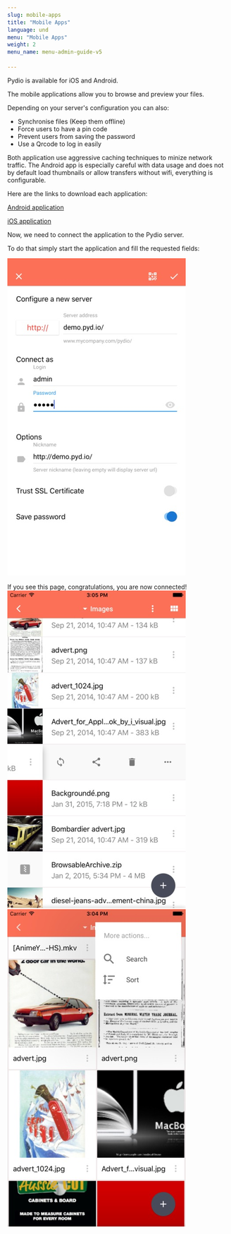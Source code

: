 ```yaml
---
slug: mobile-apps
title: "Mobile Apps"
language: und
menu: "Mobile Apps"
weight: 2
menu_name: menu-admin-guide-v5

---
```


Pydio is available for iOS and Android.

The mobile applications allow you to browse and preview your files.

Depending on your server's configuration you can also:
- Synchronise files (Keep them offline)
- Force users to have a pin code
- Prevent users from saving the password
- Use a Qrcode to log in easily

Both application use aggressive caching techniques to minize network traffic. The Android app is especially careful with data usage and does not by default load thumbnails or allow transfers without wifi, everything is configurable.

Here are the links to download each application:

[Android application](https://play.google.com/store/apps/details?id=com.pydio.android.pydioPro)

[iOS application](https://itunes.apple.com/us/app/pydiopro/id1109419882)

Now, we need to connect the application to the Pydio server.

To do that simply start the application and fill the requested fields:

![](../images/2_getting_started/ios_config.jpg)

If you see this page, congratulations, you are now connected!
![](../images/2_getting_started/ios_list.jpg)
![](../images/2_getting_started/ios_thumb.jpg)
